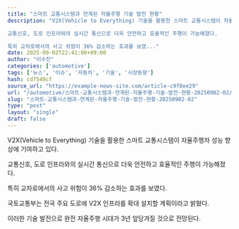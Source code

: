 ```yaml
---
title: "스마트 교통시스템과 연계된 자율주행 기술 발전 현황"
description: "V2X(Vehicle to Everything) 기술을 활용한 스마트 교통시스템이 자율주행차 성능 향상에 기여하고 있다.

교통신호, 도로 인프라와의 실시간 통신으로 더욱 안전하고 효율적인 주행이 가능해졌다.

특히 교차로에서의 사고 위험이 36% 감소하는 효과를 보였..."
date: 2025-09-02T22:41:00+09:00
author: "이수진"
categories: ['automotive']
tags: ['뉴스', '이슈', '자동차', '기술', '시장동향']
hash: cd7549cf
source_url: "https://example-news-site.com/article-c9f8ee29"
url: "/automotive/스마트-교통시스템과-연계된-자율주행-기술-발전-현황-20250902-02/"
slug: "스마트-교통시스템과-연계된-자율주행-기술-발전-현황-20250902-02"
type: "post"
layout: "single"
draft: false
---
```


V2X(Vehicle to Everything) 기술을 활용한 스마트 교통시스템이 자율주행차 성능 향상에 기여하고 있다.

교통신호, 도로 인프라와의 실시간 통신으로 더욱 안전하고 효율적인 주행이 가능해졌다.

특히 교차로에서의 사고 위험이 36% 감소하는 효과를 보였다.

국토교통부는 전국 주요 도로에 V2X 인프라를 확대 설치할 계획이라고 밝혔다.

이러한 기술 발전으로 완전 자율주행 시대가 3년 앞당겨질 것으로 전망된다.